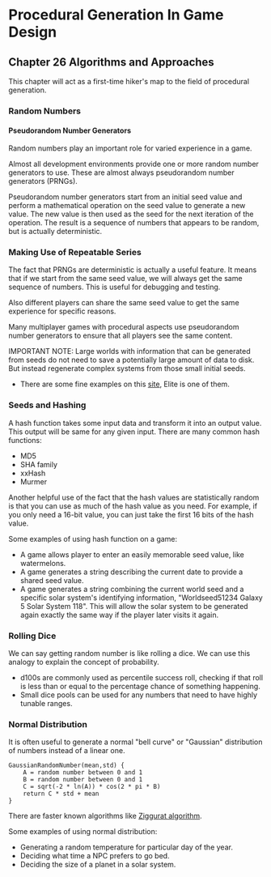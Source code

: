 # Procedural Generation In Game Design

## Chapter 26 Algorithms and Approaches

This chapter will act as a first-time hiker's map to the field of procedural generation.

### Random Numbers

#### Pseudorandom Number Generators

Random numbers play an important role for varied experience in a game.

Almost all development environments provide one or more random number generators to use. These are almost always pseudorandom number generators (PRNGs).

Pseudorandom number generators start from an initial seed value and perform a mathematical operation on the seed value to generate a new value. The new value is then used as the seed for the next iteration of the operation. The result is a sequence of numbers that appears to be random, but is actually deterministic.

### Making Use of Repeatable Series

The fact that PRNGs are deterministic is actually a useful feature. It means that if we start from the same seed value, we will always get the same sequence of numbers. This is useful for debugging and testing.

Also different players can share the same seed value to get the same experience for specific reasons.

Many multiplayer games with procedural aspects use pseudorandom number generators to ensure that all players see the same content.

IMPORTANT NOTE: Large worlds with information that can be generated from seeds do not need to save a potentially large amount of data to disk. But instead regenerate complex systems from those small initial seeds.

- There are some fine examples on this [site](https://www.filfre.net/hall-of-fame/), Elite is one of them.

### Seeds and Hashing

A hash function takes some input data and transform it into an output value. This output will be same for any given input. There are many common hash functions:

- MD5
- SHA family
- xxHash
- Murmer

Another helpful use of the fact that the hash values are statistically random is that you can use as much of the hash value as you need. For example, if you only need a 16-bit value, you can just take the first 16 bits of the hash value.

Some examples of using hash function on a game:

- A game allows player to enter an easily memorable seed value, like watermelons.
- A game generates a string describing the current date to provide a shared seed value.
- A game generates a string combining the current world seed and a specific solar system's identifying information, "Worldseed51234 Galaxy 5 Solar System 118". This will allow the solar system to be generated again exactly the same way if the player later visits it again.

### Rolling Dice

We can say getting random number is like rolling a dice. We can use this analogy to explain the concept of probability.

- d100s are commonly used as percentile success roll, checking if that roll is less than or equal to the percentage chance of something happening.
- Small dice pools can be used for any numbers that need to have highly tunable ranges.

### Normal Distribution

It is often useful to generate a normal "bell curve" or "Gaussian" distribution of numbers instead of a linear one.

```
GaussianRandomNumber(mean,std) {
    A = random number between 0 and 1
    B = random number between 0 and 1
    C = sqrt(-2 * ln(A)) * cos(2 * pi * B)
    return C * std + mean
}
```

There are faster known algorithms like [Ziggurat algorithm](https://en.wikipedia.org/wiki/Ziggurat_algorithm).

Some examples of using normal distribution:

- Generating a random temperature for particular day of the year.
- Deciding what time a NPC prefers to go bed.
- Deciding the size of a planet in a solar system.
